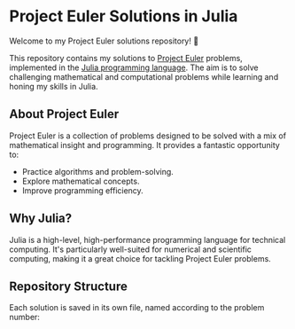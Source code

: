 # Project Euler Solutions in Julia

Welcome to my Project Euler solutions repository! 🎉

This repository contains my solutions to [Project Euler](https://projecteuler.net/) problems, implemented in the [Julia programming language](https://julialang.org/). The aim is to solve challenging mathematical and computational problems while learning and honing my skills in Julia.

## About Project Euler

Project Euler is a collection of problems designed to be solved with a mix of mathematical insight and programming. It provides a fantastic opportunity to:

- Practice algorithms and problem-solving.
- Explore mathematical concepts.
- Improve programming efficiency.

## Why Julia?

Julia is a high-level, high-performance programming language for technical computing. It's particularly well-suited for numerical and scientific computing, making it a great choice for tackling Project Euler problems.

## Repository Structure

Each solution is saved in its own file, named according to the problem number:


